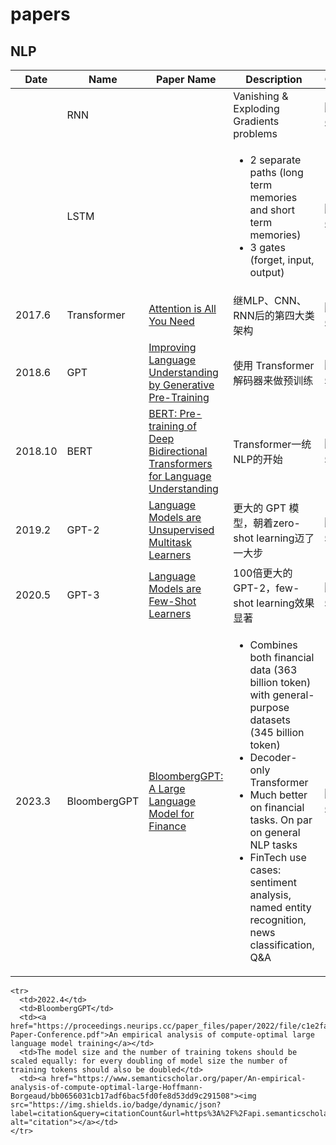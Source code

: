 # papers

## NLP

<table>
  <thead>
    <tr>
      <th>Date</th>
      <th>Name</th>
      <th>Paper Name</th>
      <th>Description</th>
      <th>Citation</th>
    </tr>
  </thead>
  <tbody>
    <tr>
      <td></td>
      <td>RNN</td>
      <td></td>
      <td>Vanishing & Exploding Gradients problems</td>
      <td><a href="https://www.semanticscholar.org/paper/Attention-is-All-you-Need-Vaswani-Shazeer/204e3073870fae3d05bcbc2f6a8e263d9b72e776"><img src="https://img.shields.io/badge/dynamic/json?label=citation&query=citationCount&url=https%3A%2F%2Fapi.semanticscholar.org%2Fgraph%2Fv1%2Fpaper%2F204e3073870fae3d05bcbc2f6a8e263d9b72e776%3Ffields%3DcitationCount" alt="citation"></a></td>
    </tr>
    <tr>
      <td></td>
      <td>LSTM</td>
      <td></td>
      <td>
        <ul>
          <li>2 separate paths (long term memories and short term memories)</li>
          <li>3 gates (forget, input, output)</li>
        </ul>
      </td>
      <td><a href="https://www.semanticscholar.org/paper/Attention-is-All-you-Need-Vaswani-Shazeer/204e3073870fae3d05bcbc2f6a8e263d9b72e776"><img src="https://img.shields.io/badge/dynamic/json?label=citation&query=citationCount&url=https%3A%2F%2Fapi.semanticscholar.org%2Fgraph%2Fv1%2Fpaper%2F204e3073870fae3d05bcbc2f6a8e263d9b72e776%3Ffields%3DcitationCount" alt="citation"></a></td>
    </tr>
    <tr>
      <td>2017.6</td>
      <td>Transformer</td>
      <td><a href="https://arxiv.org/abs/1706.03762">Attention is All You Need</a></td>
      <td>继MLP、CNN、RNN后的第四大类架构</td>
      <td><a href="https://www.semanticscholar.org/paper/Attention-is-All-you-Need-Vaswani-Shazeer/204e3073870fae3d05bcbc2f6a8e263d9b72e776"><img src="https://img.shields.io/badge/dynamic/json?label=citation&query=citationCount&url=https%3A%2F%2Fapi.semanticscholar.org%2Fgraph%2Fv1%2Fpaper%2F204e3073870fae3d05bcbc2f6a8e263d9b72e776%3Ffields%3DcitationCount" alt="citation"></a></td>
    </tr>
    <tr>
      <td>2018.6</td>
      <td>GPT</td>
      <td><a href="https://s3-us-west-2.amazonaws.com/openai-assets/research-covers/language-unsupervised/language_understanding_paper.pdf">Improving Language Understanding by Generative Pre-Training</a></td>
      <td>使用 Transformer 解码器来做预训练</td>
      <td><a href="https://www.semanticscholar.org/paper/Improving-Language-Understanding-by-Generative-Radford-Narasimhan/cd18800a0fe0b668a1cc19f2ec95b5003d0a5035"><img src="https://img.shields.io/badge/dynamic/json?label=citation&query=citationCount&url=https%3A%2F%2Fapi.semanticscholar.org%2Fgraph%2Fv1%2Fpaper%2Fcd18800a0fe0b668a1cc19f2ec95b5003d0a5035%3Ffields%3DcitationCount" alt="citation"></a></td>
    </tr>
    <tr>
      <td>2018.10</td>
      <td>BERT</td>
      <td><a href="https://arxiv.org/abs/1810.04805">BERT: Pre-training of Deep Bidirectional Transformers for Language Understanding</a></td>
      <td>Transformer一统NLP的开始</td>
      <td><a href="https://www.semanticscholar.org/paper/BERT%3A-Pre-training-of-Deep-Bidirectional-for-Devlin-Chang/df2b0e26d0599ce3e70df8a9da02e51594e0e992"><img src="https://img.shields.io/badge/dynamic/json?label=citation&query=citationCount&url=https%3A%2F%2Fapi.semanticscholar.org%2Fgraph%2Fv1%2Fpaper%2Fdf2b0e26d0599ce3e70df8a9da02e51594e0e992%3Ffields%3DcitationCount" alt="citation"></a></td>
    </tr>
    <tr>
      <td>2019.2</td>
      <td>GPT-2</td>
      <td><a href="https://d4mucfpksywv.cloudfront.net/better-language-models/language_models_are_unsupervised_multitask_learners.pdf">Language Models are Unsupervised Multitask Learners</a></td>
      <td>更大的 GPT 模型，朝着zero-shot learning迈了一大步</td>
      <td><a href="https://www.semanticscholar.org/paper/Language-Models-are-Unsupervised-Multitask-Learners-Radford-Wu/9405cc0d6169988371b2755e573cc28650d14dfe"><img src="https://img.shields.io/badge/dynamic/json?label=citation&query=citationCount&url=https%3A%2F%2Fapi.semanticscholar.org%2Fgraph%2Fv1%2Fpaper%2F9405cc0d6169988371b2755e573cc28650d14dfe%3Ffields%3DcitationCount" alt="citation"></a></td>
    </tr>
    <tr>
      <td>2020.5</td>
      <td>GPT-3</td>
      <td><a href="https://arxiv.org/abs/2005.14165">Language Models are Few-Shot Learners</a></td>
      <td>100倍更大的 GPT-2，few-shot learning效果显著</td>
      <td><a href="https://www.semanticscholar.org/paper/Language-Models-are-Few-Shot-Learners-Brown-Mann/6b85b63579a916f705a8e10a49bd8d849d91b1fc"><img src="https://img.shields.io/badge/dynamic/json?label=citation&query=citationCount&url=https%3A%2F%2Fapi.semanticscholar.org%2Fgraph%2Fv1%2Fpaper%2F6b85b63579a916f705a8e10a49bd8d849d91b1fc%3Ffields%3DcitationCount" alt="citation"></a></td>
    </tr>
    <tr>
      <td>2023.3</td>
      <td>BloombergGPT</td>
      <td><a href="https://arxiv.org/abs/2303.17564">BloombergGPT: A Large Language Model for Finance</a></td>
      <td>
        <ul>
          <li>Combines both financial data (363 billion token) with general-purpose datasets (345 billion token)</li>
          <li>Decoder-only Transformer</li>
          <li>Much better on financial tasks. On par on general NLP tasks</li>
          <li>FinTech use cases: sentiment analysis, named entity recognition, news classification, Q&A</li>
        </ul>
      </td>
      <td><a href="https://www.semanticscholar.org/paper/BloombergGPT%3A-A-Large-Language-Model-for-Finance-Wu-Irsoy/83edcfbb206ddad38a971d605da09390604248ea"><img src="https://img.shields.io/badge/dynamic/json?label=citation&query=citationCount&url=https%3A%2F%2Fapi.semanticscholar.org%2Fgraph%2Fv1%2Fpaper%2F83edcfbb206ddad38a971d605da09390604248ea%3Ffields%3DcitationCount" alt="citation"></a></td>
    </tr>
  </tbody>
</table>

    <tr>
      <td>2022.4</td>
      <td>BloombergGPT</td>
      <td><a href="https://proceedings.neurips.cc/paper_files/paper/2022/file/c1e2faff6f588870935f114ebe04a3e5-Paper-Conference.pdf">An empirical analysis of compute-optimal large language model training</a></td>
      <td>The model size and the number of training tokens should be scaled equally: for every doubling of model size the number of training tokens should also be doubled</td>
      <td><a href="https://www.semanticscholar.org/paper/An-empirical-analysis-of-compute-optimal-large-Hoffmann-Borgeaud/bb0656031cb17adf6bac5fd0fe8d53dd9c291508"><img src="https://img.shields.io/badge/dynamic/json?label=citation&query=citationCount&url=https%3A%2F%2Fapi.semanticscholar.org%2Fgraph%2Fv1%2Fpaper%2Fbb0656031cb17adf6bac5fd0fe8d53dd9c291508%3Ffields%3DcitationCount" alt="citation"></a></td>
    </tr>
